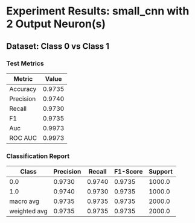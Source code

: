 # Experiment Results: small_cnn with 2 Output Neuron(s)

## Dataset: Class 0 vs Class 1

### Test Metrics

| Metric | Value |
| ------ | ----- |
| Accuracy | 0.9735 |
| Precision | 0.9740 |
| Recall | 0.9730 |
| F1 | 0.9735 |
| Auc | 0.9973 |
| ROC AUC | 0.9973 |

### Classification Report

| Class | Precision | Recall | F1-Score | Support |
| ----- | --------- | ------ | -------- | ------- |
| 0.0 | 0.9730 | 0.9740 | 0.9735 | 1000.0 |
| 1.0 | 0.9740 | 0.9730 | 0.9735 | 1000.0 |
| macro avg | 0.9735 | 0.9735 | 0.9735 | 2000.0 |
| weighted avg | 0.9735 | 0.9735 | 0.9735 | 2000.0 |
